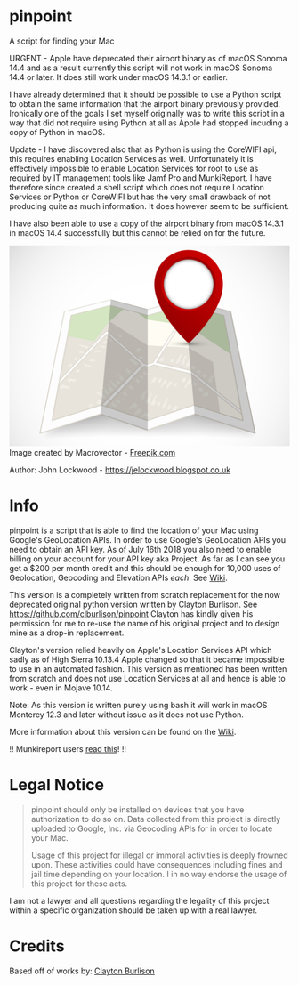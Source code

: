 # pinpoint
A script for finding your Mac

URGENT - 
Apple have deprecated their airport binary as of macOS Sonoma 14.4 and as a result currently this script will not work in macOS Sonoma 14.4 or later. It does still work under macOS 14.3.1 or earlier.

I have already determined that it should be possible to use a Python script to obtain the same information that the airport binary previously provided. Ironically one of the goals I set myself originally was to write this script in a way that did not require using Python at all as Apple had stopped incuding a copy of Python in macOS.

Update -
I have discovered also that as Python is using the CoreWIFI api, this requires enabling Location Services as well. Unfortunately it is effectively impossible to enable Location Services for root to use as required by IT management tools like Jamf Pro and MunkiReport. I have therefore since created a shell script which does not require Location Services or Python or CoreWIFI but has the very small drawback of not producing quite as much information. It does however seem to be sufficient.

I have also been able to use a copy of the airport binary from macOS 14.3.1 in macOS 14.4 successfully but this cannot be relied on for the future.

![pinpoint logo](/support_files/pinpoint-logo.png)
Image created by Macrovector - [Freepik.com](https://www.freepik.com/free-photos-vectors/label)

Author: John Lockwood - https://jelockwood.blogspot.co.uk  

# Info

pinpoint is a script that is able to find the location of your Mac using Google's GeoLocation APIs. In order to use Google's GeoLocation APIs you need to obtain an API key. As of July 16th 2018 you also need to enable billing on your account for your API key aka Project. As far as I can see you get a $200 per month credit and this should be enough for 10,000 uses of Geolocation, Geocoding and Elevation APIs _each_. See [Wiki](https://github.com/jelockwood/pinpoint/wiki).

This version is a completely written from scratch replacement for the now deprecated original python version written by Clayton Burlison. See https://github.com/clburlison/pinpoint Clayton has kindly given his permission for me to re-use the name of his original project and to design mine as a drop-in replacement.

Clayton's version relied heavily on Apple's Location Services API which sadly as of High Sierra 10.13.4 Apple changed so that it became impossible to use in an automated fashion. This version as mentioned has been written from scratch and does not use Location Services at all and hence is able to work - even in Mojave 10.14.

Note: As this version is written purely using bash it will work in macOS Monterey 12.3 and later without issue as it does not use Python.

More information about this version can be found on the [Wiki](https://github.com/jelockwood/pinpoint/wiki).

:bangbang: Munkireport users [read this](https://github.com/jelockwood/pinpoint/wiki/MunkiReport-Setup)! :bangbang:

# Legal Notice

> pinpoint should only be installed on devices that you have authorization to do so on. Data collected from this project is directly uploaded to Google, Inc. via Geocoding APIs for in order to locate your Mac.
>
> Usage of this project for illegal or immoral activities is deeply frowned upon. These activities could have consequences including fines and jail time depending on your location. I in no way endorse the usage of this project for these acts.

I am not a lawyer and all questions regarding the legality of this project within a specific organization should be taken up with a real lawyer.


# Credits
Based off of works by: [Clayton Burlison](https://github.com/clburlison/pinpoint/)
